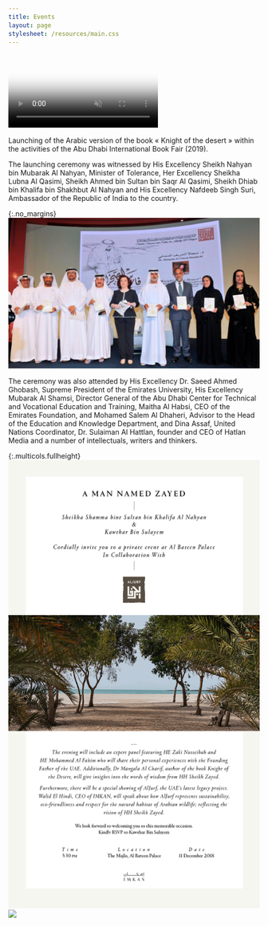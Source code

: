```yaml
---
title: Events
layout: page
stylesheet: /resources/main.css
---
```



<video autoplay loop muted playsinline poster="resources/adbf.jpg" preload="auto">
    <source src="resources/events.webm" type="video/webm">
    <source src="resources/events.mp4" type="video/mp4">
    Your device doesn't support this video.
</video>

Launching of the Arabic version of the book « Knight of the desert » within the activities of the Abu Dhabi International Book Fair (2019).

The launching ceremony was witnessed by His Excellency Sheikh Nahyan bin Mubarak Al Nahyan, Minister of Tolerance, Her Excellency Sheikha Lubna Al Qasimi, Sheikh Ahmed bin Sultan bin Saqr Al Qasimi, Sheikh Dhiab bin Khalifa bin Shakhbut Al Nahyan and His Excellency Nafdeeb Singh Suri, Ambassador of the Republic of India to the country.

{:.no_margins}
![](resources/adbf.jpg)

The ceremony was also attended by His Excellency Dr. Saeed Ahmed Ghobash, Supreme President of the Emirates University, His Excellency Mubarak Al Shamsi, Director General of the Abu Dhabi Center for Technical and Vocational Education and Training, Maitha Al Habsi, CEO of the Emirates Foundation, and Mohamed Salem Al Dhaheri, Advisor to the Head of the Education and Knowledge Department, and Dina Assaf, United Nations Coordinator, Dr. Sulaiman Al Hattlan, founder and CEO of Hatlan Media and a number of intellectuals, writers and thinkers.

{:.multicols.fullheight}
![](resources/invitation.gif)
![](resources/amnz.png)
